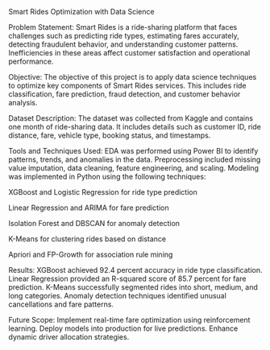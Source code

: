 Smart Rides Optimization with Data Science

Problem Statement:
Smart Rides is a ride-sharing platform that faces challenges such as predicting ride types, estimating fares accurately, detecting fraudulent behavior, and understanding customer patterns. Inefficiencies in these areas affect customer satisfaction and operational performance.

Objective:
The objective of this project is to apply data science techniques to optimize key components of Smart Rides services. This includes ride classification, fare prediction, fraud detection, and customer behavior analysis.

Dataset Description:
The dataset was collected from Kaggle and contains one month of ride-sharing data. It includes details such as customer ID, ride distance, fare, vehicle type, booking status, and timestamps.

Tools and Techniques Used:
EDA was performed using Power BI to identify patterns, trends, and anomalies in the data.
Preprocessing included missing value imputation, data cleaning, feature engineering, and scaling.
Modeling was implemented in Python using the following techniques:

XGBoost and Logistic Regression for ride type prediction

Linear Regression and ARIMA for fare prediction

Isolation Forest and DBSCAN for anomaly detection

K-Means for clustering rides based on distance

Apriori and FP-Growth for association rule mining

Results:
XGBoost achieved 92.4 percent accuracy in ride type classification.
Linear Regression provided an R-squared score of 85.7 percent for fare prediction.
K-Means successfully segmented rides into short, medium, and long categories.
Anomaly detection techniques identified unusual cancellations and fare patterns.

Future Scope:
Implement real-time fare optimization using reinforcement learning.
Deploy models into production for live predictions.
Enhance dynamic driver allocation strategies.

